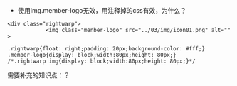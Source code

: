 * 使用img.member-logo无效，用注释掉的css有效，为什么？
```
<div class="rightwarp">
			<img class="menber-logo" src="../03/img/icon01.png" alt="" >
```
```
.rightwarp{float: right;padding: 20px;background-color: #fff;}
.member-logo{display: block;width:80px;height: 80px;}
/*.rightwarp img{display: block;width:80px;height: 80px;}*/
```

需要补充的知识点：？

